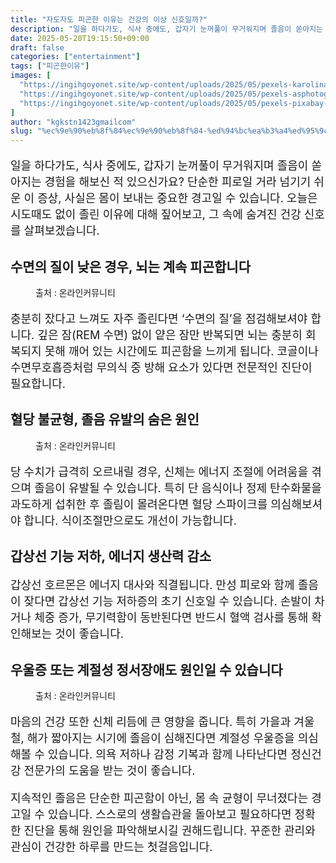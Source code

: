 ```yaml
---
title: "자도자도 피곤한 이유는 건강의 이상 신호일까?"
description: "일을 하다가도, 식사 중에도, 갑자기 눈꺼풀이 무거워지며 졸음이 쏟아지는 경험을 해보신 적 있으신가요? 단순한 피로일 거라 넘기기 쉬운 이 증상, 사실은 몸이 보내는 중요한 경고일 수 있습니다. 오늘은 시도때도 없이 졸린 이유에 대해 짚어보고, 그 속에 숨겨진 건강 신"
date: 2025-05-20T19:15:50+09:00
draft: false
categories: ["entertainment"]
tags: ["피곤한이유"]
images: [
  "https://ingihgoyonet.site/wp-content/uploads/2025/05/pexels-karolina-grabowska-6660783-1024x683.jpg"
  "https://ingihgoyonet.site/wp-content/uploads/2025/05/pexels-asphotograpy-1001897-1024x683.jpg"
  "https://ingihgoyonet.site/wp-content/uploads/2025/05/pexels-pixabay-247314-1024x683.jpg"
]
author: "kgkstn1423gmailcom"
slug: "%ec%9e%90%eb%8f%84%ec%9e%90%eb%8f%84-%ed%94%bc%ea%b3%a4%ed%95%9c-%ec%9d%b4%ec%9c%a0%eb%8a%94-%ea%b1%b4%ea%b0%95%ec%9d%98-%ec%9d%b4%ec%83%81-%ec%8b%a0%ed%98%b8%ec%9d%bc%ea%b9%8c"
---
```


<p style="font-size:18px">일을 하다가도, 식사 중에도, 갑자기 눈꺼풀이 무거워지며 졸음이 쏟아지는 경험을 해보신 적 있으신가요? 단순한 피로일 거라 넘기기 쉬운 이 증상, 사실은 몸이 보내는 중요한 경고일 수 있습니다. 오늘은 시도때도 없이 졸린 이유에 대해 짚어보고, 그 속에 숨겨진 건강 신호를 살펴보겠습니다.</p> <h2 >수면의 질이 낮은 경우, 뇌는 계속 피곤합니다</h2> <figure ><img src="https://ingihgoyonet.site/wp-content/uploads/2025/05/pexels-karolina-grabowska-6660783-1024x683.jpg" alt="" style="aspect-ratio:16/9;object-fit:cover"/><figcaption >출처 : 온라인커뮤니티</figcaption></figure> <p style="font-size:18px">충분히 잤다고 느껴도 자주 졸린다면 ‘수면의 질’을 점검해보셔야 합니다. 깊은 잠(REM 수면) 없이 얕은 잠만 반복되면 뇌는 충분히 회복되지 못해 깨어 있는 시간에도 피곤함을 느끼게 됩니다. 코골이나 수면무호흡증처럼 무의식 중 방해 요소가 있다면 전문적인 진단이 필요합니다.</p> <h2 >혈당 불균형, 졸음 유발의 숨은 원인</h2> <figure ><img src="https://ingihgoyonet.site/wp-content/uploads/2025/05/pexels-asphotograpy-1001897-1024x683.jpg" alt="" style="aspect-ratio:16/9;object-fit:cover"/><figcaption >출처 : 온라인커뮤니티</figcaption></figure> <p style="font-size:18px">당 수치가 급격히 오르내릴 경우, 신체는 에너지 조절에 어려움을 겪으며 졸음이 유발될 수 있습니다. 특히 단 음식이나 정제 탄수화물을 과도하게 섭취한 후 졸림이 몰려온다면 혈당 스파이크를 의심해보셔야 합니다. 식이조절만으로도 개선이 가능합니다.</p> <h2 >갑상선 기능 저하, 에너지 생산력 감소</h2> <p style="font-size:18px">갑상선 호르몬은 에너지 대사와 직결됩니다. 만성 피로와 함께 졸음이 잦다면 갑상선 기능 저하증의 초기 신호일 수 있습니다. 손발이 차거나 체중 증가, 무기력함이 동반된다면 반드시 혈액 검사를 통해 확인해보는 것이 좋습니다.</p> <h2 >우울증 또는 계절성 정서장애도 원인일 수 있습니다</h2> <figure ><img src="https://ingihgoyonet.site/wp-content/uploads/2025/05/pexels-pixabay-247314-1024x683.jpg" alt="" style="aspect-ratio:16/9;object-fit:cover"/><figcaption >출처 : 온라인커뮤니티</figcaption></figure> <p style="font-size:18px">마음의 건강 또한 신체 리듬에 큰 영향을 줍니다. 특히 가을과 겨울철, 해가 짧아지는 시기에 졸음이 심해진다면 계절성 우울증을 의심해볼 수 있습니다. 의욕 저하나 감정 기복과 함께 나타난다면 정신건강 전문가의 도움을 받는 것이 좋습니다.</p> <p style="font-size:18px">지속적인 졸음은 단순한 피곤함이 아닌, 몸 속 균형이 무너졌다는 경고일 수 있습니다. 스스로의 생활습관을 돌아보고 필요하다면 정확한 진단을 통해 원인을 파악해보시길 권해드립니다. 꾸준한 관리와 관심이 건강한 하루를 만드는 첫걸음입니다.</p>